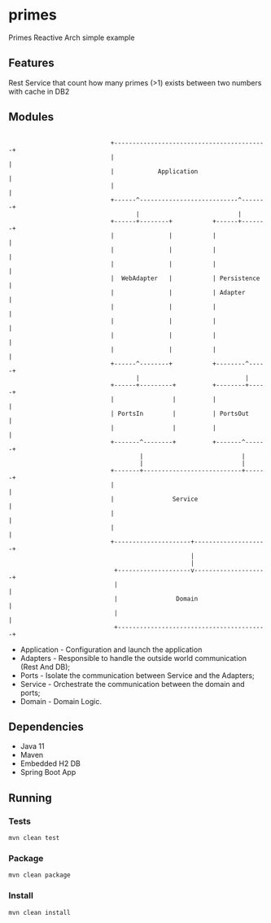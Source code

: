 # primes
Primes Reactive Arch simple example

## Features

Rest Service that count how many primes (>1) exists between two numbers with cache in DB2

## Modules

```text

                            +------------------------------------------+
                            |                                          |
                            |            Application                   |
                            |                                          |
                            +------^---------------------------^-------+
                                   |                           |
                            +------+--------+           +------+-------+
                            |               |           |              |
                            |               |           |              |
                            |               |           |              |
                            |  WebAdapter   |           | Persistence  |
                            |               |           | Adapter      |
                            |               |           |              |
                            |               |           |              |
                            |               |           |              |
                            |               |           |              |
                            +------^--------+           +--------^-----+
                                   |                             |
                            +------+---------+          +--------+-----+
                            |                |          |              |
                            | PortsIn        |          | PortsOut     |
                            |                |          |              |
                            +-------^--------+          +-------^------+
                                    |                           |
                                    |                           |
                            +-------+---------------------------+------+
                            |                                          |
                            |                Service                   |
                            |                                          |
                            |                                          |
                            +---------------------+--------------------+
                                                  |
                                                  |
                             +--------------------v--------------------+
                             |                                         |
                             |                Domain                   |
                             |                                         |
                             +-----------------------------------------+
```

* Application - Configuration and launch the application
* Adapters - Responsible to handle the outside world communication (Rest And DB);
* Ports - Isolate the communication between Service and the Adapters;
* Service - Orchestrate the communication between the domain and ports;
* Domain - Domain Logic.

## Dependencies
* Java 11
* Maven
* Embedded H2 DB
* Spring Boot App

## Running
### Tests
```shell script
mvn clean test
``` 

### Package
```shell script
mvn clean package
``` 

### Install
```shell script
mvn clean install
``` 


